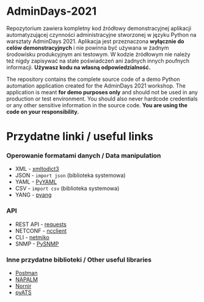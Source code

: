# AdminDays-2021
Repozytorium zawiera kompletny kod źródłowy demonstracyjnej aplikacji automatyzującej czynności administracyjne stworzonej w języku Python na warsztaty AdminDays 2021.
Aplikacja jest przeznaczona **wyłącznie do celów demonstracyjnych** i nie powinna być używana w żadnym środowisku produkcyjnym ani testowym. W kodzie źródłowym nie należy też nigdy zapisywać na stałe poświadczeń ani żadnych innych poufnych informacji. 
**Używasz kodu na własną odpowiedzialność.**

The repository contains the complete source code of a demo Python automation application created for the AdminDays 2021 workshop.
The application is meant **for demo purposes only** and should not be used in any production or test environment. You should also never hardcode credentials or any other sensitive information in the source code.
**You are using the code on your responsibility.**



# Przydatne linki / useful links

### Operowanie formatami danych / Data manipulation
* XML - [xmltodict3](https://pypi.org/project/xmltodict3/)
* JSON - `import json` (biblioteka systemowa)
* YAML - [PyYAML](https://pypi.org/project/PyYAML/)
* CSV - `import csv` (biblioteka systemowa)
* YANG - [pyang](https://pypi.org/project/pyang/)

### API
* REST API - [requests](https://pypi.org/project/requests/)
* NETCONF - [ncclient](https://pypi.org/project/ncclient/)
* CLI - [netmiko](https://pypi.org/project/netmiko/)
* SNMP - [PySNMP](https://pypi.org/project/pysnmp/)


### Inne przydatne biblioteki / Other useful libraries
* [Postman](https://www.postman.com/)
* [NAPALM](https://napalm.readthedocs.com/)
* [Nornir](https://nornir.readthedocs.com/)
* [pyATS](https://developer.cisco.com/pyats/)
